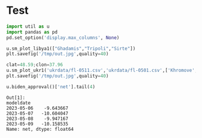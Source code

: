 # Test


```python
import util as u
import pandas as pd
pd.set_option('display.max_columns', None)
```
















```python
u.sm_plot_libya1(["Ghadamis","Tripoli","Sirte"])
plt.savefig('/tmp/out.jpg',quality=40)
```

















```python
clat=48.59;clon=37.96
u.sm_plot_ukr1('ukrdata/fl-0511.csv','ukrdata/fl-0501.csv',['Khromove','Bakhmut Center'],clat,clon,zoom=0.005)
plt.savefig('/tmp/out.jpg',quality=40)
```















































```python
u.biden_approval()['net'].tail(4)
```

```text
Out[1]: 
modeldate
2023-05-06    -9.643667
2023-05-07   -10.604047
2023-05-08    -9.947167
2023-05-09   -10.158535
Name: net, dtype: float64
```

